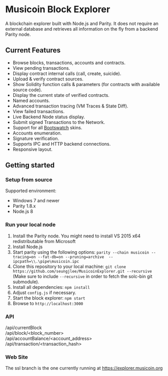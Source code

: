 # Musicoin Block Explorer

A blockchain explorer built with Node.js and Parity. It does not require an external database and retrieves all information on the fly from a backend Parity node.

## Current Features
* Browse blocks, transactions, accounts and contracts.
* View pending transactions.
* Display contract internal calls (call, create, suicide).
* Upload & verify contract sources.
* Show Solidity function calls & parameters (for contracts with available source code).
* Display the current state of verified contracts.
* Named accounts.
* Advanced transaction tracing (VM Traces & State Diff).
* View failed transactions.
* Live Backend Node status display.
* Submit signed Transactions to the Network.
* Support for all [Bootswatch](https://bootswatch.com/) skins.
* Accounts enumeration.
* Signature verification.
* Supports IPC and HTTP backend connections.
* Responsive layout.

## Getting started

### Setup from source

Supported environment:
* Windows 7 and newer
* Parity 1.8.x
* Node.js 8

### Run your local node

1. Install the Parity node. You might need to install VS 2015 x64 redistributable from Microsoft
2. Install Node.js
3. Start parity using the following options: `parity --chain musicoin --tracing=on --fat-db=on --pruning=archive  --ipcpath=\\.\pipe\musicoin.ipc`
4. Clone this repository to your local machine: `git clone https://github.com/seungjlee/MusicoinExplorer.git --recursive` (Make sure to include `--recursive` in order to fetch the solc-bin git submodule).
5. Install all dependencies: `npm install`
6. Adjust `config.js` if necessary.
7. Start the block explorer: `npm start`
8. Browse to `http://localhost:3000`

### API
/api/currentBlock  
/api/block/<block_number>  
/api/accountBalance/<account_address>  
/api/transaction/<transaction_hash>  

### Web Site
The ssl branch is the one currently running at https://explorer.musicoin.org  
